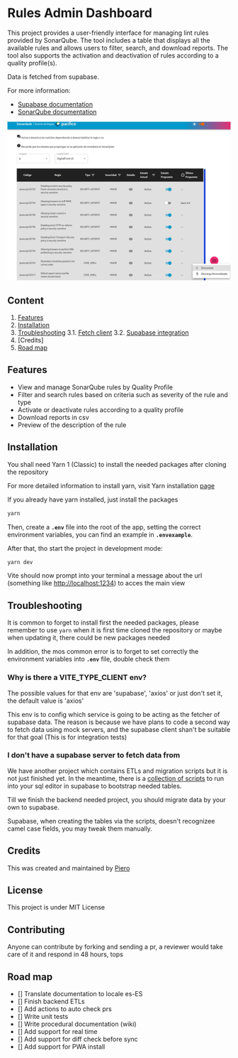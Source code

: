 # Rules Admin Dashboard

This project provides a user-friendly interface for managing lint rules provided by SonarQube. The tool includes a table that displays all the available rules and allows users to filter, search, and download reports. The tool also supports the activation and deactivation of rules according to a quality profile(s).

Data is fetched from supabase.

For more information:

- [Supabase documentation](https://supabase.com/docs)
- [SonarQube documentation](https://docs.sonarqube.org/9.9/)

![main view of deployed project](./doc/images/mainViewRulesAdmin.png)

## Content

1. [Features](#features)
2. [Installation](#installation)
3. [Troubleshooting](#troubleshooting)
  3.1. [Fetch client](#why-is-there-a-vite_type_client-env)
  3.2. [Supabase integration](#i-dont-have-a-supabase-server-to-fetch-data-from)
4. [Credits]
5. [Road map](#road-map)

## Features

- View and manage SonarQube rules by Quality Profile
- Filter and search rules based on criteria such as severity of the rule and type
- Activate or deactivate rules according to a quality profile
- Download reports in csv
- Preview of the description of the rule

## Installation

You shall need Yarn 1 (Classic) to install the needed packages after cloning the repository

For more detailed information to install yarn, visit Yarn installation [page](https://classic.yarnpkg.com/lang/en/docs/install/#debian-stable)

If you already have yarn installed, just install the packages

```bash
yarn
```

Then, create a **`.env`** file into the root of the app, setting the correct environment variables, you can find an example in **`.envexample`**.

After that, tho start the project in development mode:

```bash
yarn dev
```

Vite should now prompt into your terminal a message about the url (something like <http://localhost:1234>) to acces the main view

## Troubleshooting

It is common to forget to install first the needed packages, please remember to use `yarn` when it is first time cloned the repository or maybe when updating it, there could be new packages needed

In addition, the mos common error is to forget to set correctly the environment variables into **`.env`** file, double check them

### Why is there a VITE_TYPE_CLIENT env?

The possible values for that env are 'supabase', 'axios' or just don't set it, the default value is 'axios'

This env is to config which service is going to be acting as the fetcher of supabase data.
The reason is because we have plans to code a second way to fetch data using mock servers, and the supabase client shan't be suitable for that goal
(This is for integration tests)

### I don't have a supabase server to fetch data from

We have another project which contains ETLs and migration scripts but it is not just finished yet.
In the meantime, there is a [collection of scripts](./doc/TABLES.md) to run into your sql editor in supabase to bootstrap needed tables.

Till we finish the backend needed project, you should migrate data by your own to supabase.

Supabase, when creating the tables via the scripts, doesn't recognizee camel case fields, you may tweak them manually.

## Credits

This was created and maintained by [Piero](https://github.com/Shadowrunner11)

## License

This project is under MIT License

## Contributing

Anyone can contribute by forking and sending a pr, a reviewer would take care of it and respond in 48 hours, tops

## Road map

- [] Translate documentation to locale es-ES
- [] Finish backend ETLs
- [] Add actions to auto check prs
- [] Write unit tests
- [] Write procedural documentation (wiki)
- [] Add support for real time
- [] Add support for diff check before sync
- [] Add support for PWA install
